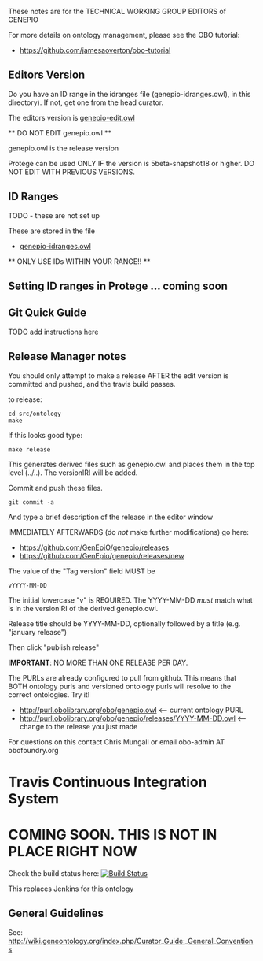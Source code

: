 These notes are for the TECHNICAL WORKING GROUP EDITORS of GENEPIO

For more details on ontology management, please see the OBO tutorial:

 * https://github.com/jamesaoverton/obo-tutorial

## Editors Version

Do you have an ID range in the idranges file (genepio-idranges.owl),
in this directory). If not, get one from the head curator. 

The editors version is [genepio-edit.owl](genepio-edit.owl)

** DO NOT EDIT genepio.owl **

genepio.owl is the release version

Protege can be used ONLY IF the version is 5beta-snapshot18 or higher. DO NOT EDIT WITH
PREVIOUS VERSIONS.

## ID Ranges

TODO - these are not set up

These are stored in the file

 * [genepio-idranges.owl](genepio-idranges.owl)

** ONLY USE IDs WITHIN YOUR RANGE!! **

## Setting ID ranges in Protege ... coming soon

## Git Quick Guide

TODO add instructions here

## Release Manager notes

You should only attempt to make a release AFTER the edit version is
committed and pushed, and the travis build passes.

to release:

    cd src/ontology
    make

If this looks good type:

    make release

This generates derived files such as genepio.owl and places
them in the top level (../..). The versionIRI will be added.

Commit and push these files.

    git commit -a

And type a brief description of the release in the editor window

IMMEDIATELY AFTERWARDS (do *not* make further modifications) go here:

 * https://github.com/GenEpiO/genepio/releases
 * https://github.com/GenEpio/genepio/releases/new

The value of the "Tag version" field MUST be

    vYYYY-MM-DD

The initial lowercase "v" is REQUIRED. The YYYY-MM-DD *must* match
what is in the versionIRI of the derived genepio.owl.

Release title should be YYYY-MM-DD, optionally followed by a title (e.g. "january release")

Then click "publish release"

__IMPORTANT__: NO MORE THAN ONE RELEASE PER DAY.

The PURLs are already configured to pull from github. This means that
BOTH ontology purls and versioned ontology purls will resolve to the
correct ontologies. Try it!

 * http://purl.obolibrary.org/obo/genepio.owl <-- current ontology PURL
 * http://purl.obolibrary.org/obo/genepio/releases/YYYY-MM-DD.owl <-- change to the release you just made

For questions on this contact Chris Mungall or email obo-admin AT obofoundry.org

# Travis Continuous Integration System
# COMING SOON. THIS IS NOT IN PLACE RIGHT NOW

Check the build status here: [![Build Status](https://travis-ci.org/GenEpiO/genepio.svg?branch=master)](https://travis-ci.org/genepio-ontology/genepio)

This replaces Jenkins for this ontology

## General Guidelines

See:
http://wiki.geneontology.org/index.php/Curator_Guide:_General_Conventions
